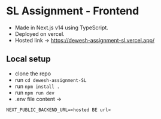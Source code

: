 # SL Assignment - Frontend

- Made in Next.js v14 using TypeScript.
- Deployed on vercel.
- Hosted link -> https://dewesh-assignment-sl.vercel.app/


## Local setup
- clone the repo
- run `cd dewesh-assignment-SL`
- run `npm install .`
- run `npm run dev` 
- .env file content ->
```
NEXT_PUBLIC_BACKEND_URL=<hosted BE url>
 ```
